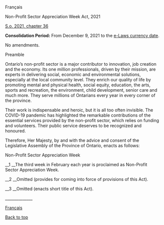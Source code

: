 [<a id="Top"></a>Français](http://www.ontario.ca/fr/lois/loi/21n36)

Non\-Profit Sector Appreciation Week Act, 2021

[S\.o\. 2021, chapter 36](https://www.ontario.ca/laws/statute/s21036)

__Consolidation Period:__  From December 9, 2021 to the [e\-Laws currency date](http://www.e-laws.gov.on.ca/navigation?file=currencyDates&lang=en)\.

No amendments\.

Preamble

Ontario’s non\-profit sector is a major contributor to innovation, job creation and the economy\. Its one million professionals, driven by their mission, are experts in delivering social, economic and environmental solutions, especially at the local community level\. They enrich our quality of life by promoting mental and physical health, social equity, education, the arts, sports and recreation, the environment, child development, senior care and much more\. They serve millions of Ontarians every year in every corner of the province\.

Their work is indispensable and heroic, but it is all too often invisible\. The COVID\-19 pandemic has highlighted the remarkable contributions of the essential services provided by the non\-profit sector, which relies on funding and volunteers\. Their public service deserves to be recognized and honoured\.

Therefore, Her Majesty, by and with the advice and consent of the Legislative Assembly of the Province of Ontario, enacts as follows:

Non\-Profit Sector Appreciation Week

__1 __The third week in February each year is proclaimed as Non\-Profit Sector Appreciation Week\.

__2 __Omitted \(provides for coming into force of provisions of this Act\)\.

__3 __Omitted \(enacts short title of this Act\)\.

\_\_\_\_\_\_\_\_\_\_\_\_\_\_

[Français](http://www.ontario.ca/fr/lois/loi/21n36)

[Back to top](#Top)

